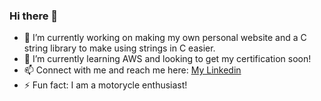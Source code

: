 ### Hi there 👋

- 🔭 I’m currently working on making my own personal website and a C string library to make using strings in C easier.
- 🌱 I’m currently learning AWS and looking to get my certification soon!
- 📫 Connect with me and reach me here: <a href="https://www.linkedin.com/in/huzaifam2k/" target="_blank">My Linkedin</a>
- ⚡ Fun fact: I am a motorycle enthusiast!
<!-- - 👯 I’m looking to collaborate on ... -->
<!-- - 🤔 I’m looking for help with ... -->
<!-- - 💬 Ask me about ... -->
